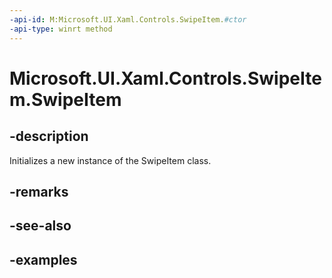 ```yaml
---
-api-id: M:Microsoft.UI.Xaml.Controls.SwipeItem.#ctor
-api-type: winrt method
---
```


<!-- Method syntax.
public SwipeItem.SwipeItem()
-->

# Microsoft.UI.Xaml.Controls.SwipeItem.SwipeItem

## -description

Initializes a new instance of the SwipeItem class.

## -remarks

## -see-also

## -examples

